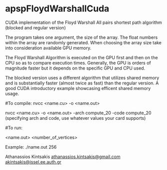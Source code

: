 # apspFloydWarshallCuda
CUDA implementation of the Floyd Warshall All pairs shortest path algorithm (blocked and regular version)

The program takes one argument, the size of the array. The float numbers within the array are randomly generated. When choosing the array size take into consideration available GPU memory.

The Floyd Warshall Algorithm is executed on the GPU first and then on the CPU so as to compare execution times. Generally, the GPU is orders of magnitude faster but it depends on the specific GPU and CPU used.

The blocked version uses a different algorithm that utilizes shared memory and is substantially faster (almost twice as fast) than the regular version. 
A good CUDA introductory example showcasing efficent shared memory usage. 

#To compile: 
nvcc <name.cu> -o <name.out>

nvcc <name.cu> -o <name.out> -arch compute_20 -code compute_20 (specifying arch and code, use whatever values your card supports)

#To run:

<name.out> <number_of_vertices>

Example: ./name.out 256

Athanassios Kintsakis
athanassios.kintsakis@gmail.com
akintsakis@issel.ee.auth.gr
